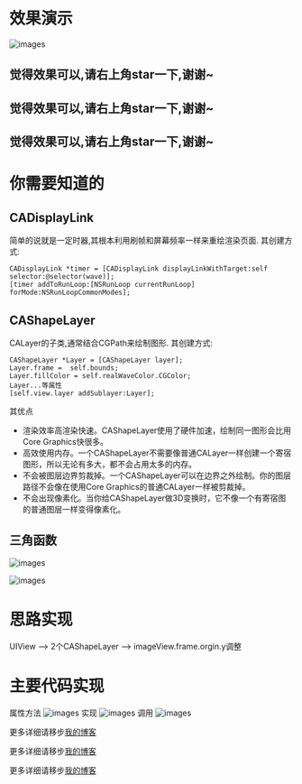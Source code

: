 
# 效果演示

![images](https://raw.githubusercontent.com/Josin22/JSWave/master/Images/jsnewwave.gif)


## 觉得效果可以,请右上角star一下,谢谢~
## 觉得效果可以,请右上角star一下,谢谢~
## 觉得效果可以,请右上角star一下,谢谢~

# 你需要知道的

## CADisplayLink
简单的说就是一定时器,其根本利用刷帧和屏幕频率一样来重绘渲染页面.
其创建方式:
    
    CADisplayLink *timer = [CADisplayLink displayLinkWithTarget:self selector:@selector(wave)];
    [timer addToRunLoop:[NSRunLoop currentRunLoop] forMode:NSRunLoopCommonModes];
    
## CAShapeLayer
CALayer的子类,通常结合CGPath来绘制图形.
其创建方式:
	
	CAShapeLayer *Layer = [CAShapeLayer layer];
	Layer.frame =  self.bounds;
    Layer.fillColor = self.realWaveColor.CGColor;
    Layer...等属性
    [self.view.layer addSublayer:Layer];

其优点    

* 渲染效率高渲染快速。CAShapeLayer使用了硬件加速，绘制同一图形会比用Core Graphics快很多。
* 高效使用内存。一个CAShapeLayer不需要像普通CALayer一样创建一个寄宿图形，所以无论有多大，都不会占用太多的内存。
* 不会被图层边界剪裁掉。一个CAShapeLayer可以在边界之外绘制。你的图层路径不会像在使用Core Graphics的普通CALayer一样被剪裁掉。
* 不会出现像素化。当你给CAShapeLayer做3D变换时，它不像一个有寄宿图的普通图层一样变得像素化。


## 三角函数

![images](https://raw.githubusercontent.com/Josin22/JSWave/master/Images/sinf.png)

![images](https://raw.githubusercontent.com/Josin22/JSWave/master/Images/cosf.png)



# 思路实现

UIView --> 2个CAShapeLayer --> imageView.frame.orgin.y调整

# 主要代码实现
属性方法
![images](https://raw.githubusercontent.com/Josin22/JSWave/master/Images/code_wave_h.png)
实现
![images](https://raw.githubusercontent.com/Josin22/JSWave/master/Images/code_wave.png)
调用
![images](https://raw.githubusercontent.com/Josin22/JSWave/master/Images/wave_uses.png)


更多详细请移步[我的博客](http://qiaotongxin.cc/2016/08/22/20160822/#more)

更多详细请移步[我的博客](http://qiaotongxin.cc/2016/08/22/20160822/#more)

更多详细请移步[我的博客](http://qiaotongxin.cc/2016/08/22/20160822/#more)